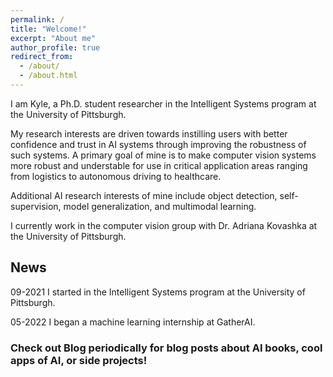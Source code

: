 ```yaml
---
permalink: /
title: "Welcome!"
excerpt: "About me"
author_profile: true
redirect_from: 
  - /about/
  - /about.html
---
```


I am Kyle, a Ph.D. student researcher in the Intelligent Systems program at the University of Pittsburgh. 

My research interests are driven towards instilling users with better confidence and trust in AI systems through improving the robustness of such systems. A primary goal of mine is to make computer vision systems more robust and understable for use in critical application areas ranging from logistics to autonomous driving to healthcare. 

Additional AI research interests of mine include object detection, self-supervision, model generalization, and multimodal learning.

I currently work in the computer vision group with Dr. Adriana Kovashka at the University of Pittsburgh. 

## News 
09-2021 I started in the Intelligent Systems program at the University of Pittsburgh. 

05-2022 I began a machine learning internship at GatherAI. 

### Check out Blog periodically for blog posts about AI books, cool apps of AI, or side projects!
